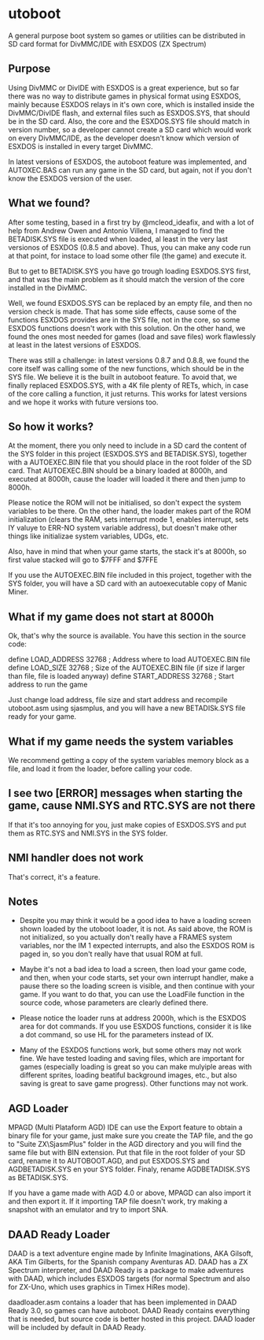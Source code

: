 # utoboot
A general purpose boot system so games or utilities can be distributed in SD card format for DivMMC/IDE with ESXDOS (ZX Spectrum)

## Purpose

Using DivMMC or DivIDE with ESXDOS is a great experience, but so far there was no way to distribute games in physical format using ESXDOS,
mainly because ESXDOS relays in it's own core, which is installed inside the DivMMC/DivIDE flash, and external files such as ESXDOS.SYS, 
that should be in the SD card. Also, the core and the ESXDOS.SYS file should match in version number, so a developer cannot create a SD
card which would work on every DivMMC/IDE, as the developer doesn't know which version of ESXDOS is installed in every target DivMMC.

In latest versions of ESXDOS, the autoboot feature was implemented, and AUTOXEC.BAS can run any game in the SD card, but again, not if 
you don't know the ESXDOS version of the user.

## What we found?

After some testing, based in a first try by @mcleod_ideafix, and with a lot of help from Andrew Owen and Antonio Villena, I managed to find
the BETADISK.SYS file is executed when loaded, al least in the very last versionos of ESXDOS (0.8.5 and above). Thus, you can make any code run 
at that point, for instace to load some other file (the game) and execute it.

But to get to BETADISK.SYS you have go trough loading ESXDOS.SYS first, and that was the main problem as it should match the version of the core
installed in the DivMMC. 

Well, we found ESXDOS.SYS can be replaced by an empty file, and then no version check is made. That has some side effects, cause some of the functions 
ESXDOS provides are in the SYS file, not in the core, so some ESXDOS functions doesn't work with this solution. On the other hand, we found the ones
most needed for games (load and save files) work flawlessly at least in the latest versions of ESXDOS.

There was still a challenge: in latest versions 0.8.7 and 0.8.8, we found the core itself was calling some of the new functions, which should be
in the SYS file. We believe it is the built in autoboot feature. To avoid that, we finally replaced ESXDOS.SYS, with a 4K file plenty of RETs,
which, in case of the core calling a function, it just returns. This works for latest versions and we hope it works with future versions too.

## So how it works?

At the moment, there you only need to include in a SD card the content of the SYS folder in this project (ESXDOS.SYS and BETADISK.SYS), together
with a AUTOEXEC.BIN file that you should place in the root folder of the SD card. That AUTOEXEC.BIN should be a binary loaded at 8000h, and 
executed at 8000h, cause the loader will loaded it there and then jump to 8000h.

Please notice the ROM will not be initialised, so don't expect the system variables to be there. On the other hand, the loader makes part of the ROM
initialization (clears the RAM, sets interrupt mode 1, enables interrupt, sets IY valuye to ERR-NO system variable address), but doesn't make other
things like initializae system variables, UDGs, etc. 

Also, have in mind that when your game starts, the stack it's at 8000h, so first value stacked will go to $7FFF and $7FFE

If you use the AUTOEXEC.BIN file included in this project, together with the SYS folder, you will have a SD card with an autoexecutable copy of 
Manic Miner.

## What if my game does not start at 8000h

Ok, that's why the source is available. You have this section in the source code:

define      LOAD_ADDRESS      32768 ; Address where to load AUTOEXEC.BIN file
define      LOAD_SIZE         32768 ; Size of the AUTOEXEC.BIN file (if size if larger than file, file is loaded anyway)
define      START_ADDRESS     32768 ; Start address to run the game

Just change load address, file size and start address and recompile utoboot.asm using sjasmplus, and you will have a new BETADISk.SYS file ready
for your game.

## What if my game needs the system variables

We recommend getting a copy of the system variables memory block as a file, and load it from the loader, before calling your code.

## I see two [ERROR] messages when starting the game, cause NMI.SYS and RTC.SYS are not there

If that it's too annoying for you, just make copies of ESXDOS.SYS and put them as RTC.SYS and NMI.SYS in the SYS folder.

## NMI handler does not work

That's correct, it's a feature.

## Notes

- Despite you may think it would be a good idea to have a loading screen shown loaded by the utoboot loader, it is not. As said above, the ROM is
 not initialized, so you actually don't really have a FRAMES system variables, nor the IM 1 expected interrupts, and also the ESXDOS ROM is paged
 in, so you don't really have that usual ROM at full.

- Maybe it's not a bad idea to load a screen, then load your game code, and then, when your code starts, set your own interrupt handler, make a 
pause there so the loading screen is visible, and then continue with your game. If you want to do that, you can use the LoadFile function in the
source code, whose parameters are clearly defined there.

- Please notice the loader runs at address 2000h, which is the ESXDOS area for dot commands. If you use ESXDOS functions, consider it is like a
dot command, so use HL for the parameters instead of IX. 

- Many of the ESXDOS functions work, but some others may not work fine. We have tested loading and saving files, which are important for games 
(especially loading is great so you can make mulyiple areas with different sprites, loading beatiful background images, etc., but also saving
is great to save game progress). Other functions may not work.

## AGD Loader

MPAGD (Multi Plataform AGD) IDE can use the Export feature to obtain a binary file for your game, just make sure you create the TAP file, and the go to 
"Suite ZX\SjasmPlus" folder in the AGD directory and you will find the same file but with BIN extension. Put that file in the root folder of your SD
card, rename it to AUTOBOOT.AGD, and put ESXDOS.SYS and AGDBETADISK.SYS en your SYS folder. Finaly, rename AGDBETADISK.SYS as BETADISK.SYS.

If you have a game made with AGD 4.0 or above, MPAGD can also import it and then export it. If it importing TAP file doesn't work, try making a 
snapshot with an emulator and try to import SNA.

## DAAD Ready Loader

DAAD is a text adventure engine made by Infinite Imaginations, AKA Gilsoft, AKA Tim Gilberts,  for the Spanish company Aventuras AD. DAAD has a 
ZX Spectrum interpreter, and DAAD Ready is a package to make adventures with DAAD, which includes ESXDOS targets (for normal Spectrum and also
for ZX-Uno, which uses graphics in Timex HiRes mode).

daadloader.asm contains a loader that has been implemented in DAAD Ready 3.0, so games can have autoboot. DAAD Ready contains everything that is
needed, but source code is better hosted in this project. DAAD loader will be included by default in DAAD Ready.
